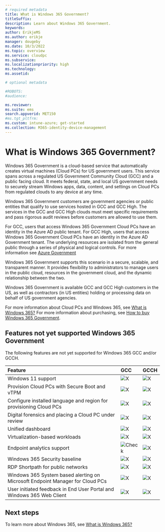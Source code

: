 ```yaml
---
# required metadata
title: What is Windows 365 Government?
titleSuffix:
description: Learn about Windows 365 Government.
keywords:
author: ErikjeMS  
ms.author: erikje
manager: dougeby
ms.date: 10/3/2022
ms.topic: overview
ms.service: cloudpc
ms.subservice:
ms.localizationpriority: high
ms.technology:
ms.assetid: 

# optional metadata

#ROBOTS:
#audience:

ms.reviewer: 
ms.suite: ems
search.appverid: MET150
#ms.tgt_pltfrm:
ms.custom: intune-azure; get-started
ms.collection: M365-identity-device-management
---
```


# What is Windows 365 Government?

Windows 365 Government is a cloud-based service that automatically creates virtual machines (Cloud PCs) for US government users. This service spans across a regulated US Government Community Cloud (GCC) and a public facing cloud. It meets federal, state, and local US government needs to securely stream Windows apps, data, content, and settings on Cloud PCs from regulated clouds to any device at any time.

Windows 365 Government customers are government agencies or public entities that qualify to use services hosted in GCC and GCC High. The services in the GCC and GCC High clouds must meet specific requirements and pass rigorous audit reviews before customers are allowed to use them.

For GCC, users that access Windows 365 Government Cloud PCs have an identity in the Azure AD public tenant.  For GCC High, users that access Windows 365 Government Cloud PCs have an identity in the Azure AD Government tenant.  The underlying resources are isolated from the general public through a series of physical and logical controls.  For more information see [Azure Government](https://learn.microsoft.com/en-us/azure/azure-government/documentation-government-plan-identity)

Windows 365 Government supports this scenario in a secure, scalable, and transparent manner. It provides flexibility to administrators to manage users in the public cloud, resources in the government cloud, and the dynamic relationship between the two.

Windows 365 Government is available GCC and GCC High customers in the US, as well as contractors (in US entities) holding or processing data on behalf of US government agencies.

For more information about Cloud PCs and Windows 365, see [What is Windows 365?](..\overview.md) For more information about purchasing, see [How to buy Windows 365 Government](https://aka.ms/win365).

## Features not yet supported Windows 365 Government

The following features are not yet supported for Windows 365 GCC and/or GCCH.

| Feature | GCC | GCCH |
|:----|:----|:----|
|Windows 11 support|![X](./media/manage-rdp-device-restrictions/xmark.png)|![X](./media/manage-rdp-device-restrictions/xmark.png)|
|Provision Cloud PCs with Secure Boot and vTPM|![X](./media/manage-rdp-device-restrictions/xmark.png)|![X](./media/manage-rdp-device-restrictions/xmark.png)|
|Configure installed language and region for provisioning Cloud PCs|![X](./media/manage-rdp-device-restrictions/xmark.png)|![X](./media/manage-rdp-device-restrictions/xmark.png)|
|Digital forensics and placing a Cloud PC under review|![X](./media/manage-rdp-device-restrictions/xmark.png)|![X](./media/manage-rdp-device-restrictions/xmark.png)|
|Unified dashboard|![X](./media/manage-rdp-device-restrictions/xmark.png)|![X](./media/manage-rdp-device-restrictions/xmark.png)|
|Virtualization-based workloads|![X](./media/manage-rdp-device-restrictions/xmark.png)|![X](./media/manage-rdp-device-restrictions/xmark.png)|
|Endpoint analytics support|![Check](./media/manage-rdp-device-restrictions/checkmark.png)|![X](./media/manage-rdp-device-restrictions/xmark.png)|
|Windows 365 Security baseline|![X](./media/manage-rdp-device-restrictions/xmark.png)|![X](./media/manage-rdp-device-restrictions/xmark.png)|
|RDP Shortpath for public networks|![X](./media/manage-rdp-device-restrictions/xmark.png)|![X](./media/manage-rdp-device-restrictions/xmark.png)|
|Windows 365 System based alerting on Microsoft Endpoint Manager for Cloud PCs|![X](./media/manage-rdp-device-restrictions/xmark.png)|![X](./media/manage-rdp-device-restrictions/xmark.png)|
|User initiated feedback in End User Portal and Windows 365 Web Client|![X](./media/manage-rdp-device-restrictions/xmark.png)|![X](./media/manage-rdp-device-restrictions/xmark.png)|

## Next steps

To learn more about Windows 365, see [What is Windows 365?](..\overview.md)
